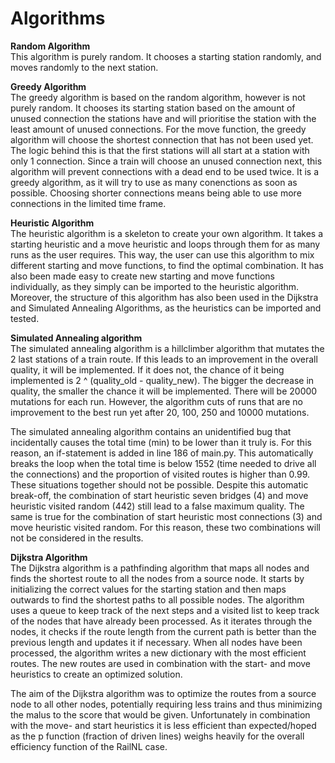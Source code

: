 # Algorithms

**Random Algorithm**  
This algorithm is purely random. It chooses a starting station randomly, and moves randomly to the next station.

**Greedy Algorithm**  
The greedy algorithm is based on the random algorithm, however is not purely random. It chooses its starting station based on the amount of unused connection the stations have and will prioritise the station with the least amount of unused connections. For the move function, the greedy algorithm will choose the shortest connection that has not been used yet.
The logic behind this is that the first stations will all start at a station with only 1 connection. Since a train will choose an unused connection next, this algorithm will prevent connections with a dead end to be used twice. It is a greedy algorithm, as it will try to use as many conenctions as soon as possible. Choosing shorter connections means being able to use more connections in the limited time frame.

**Heuristic Algorithm**  
The heuristic algorithm is a skeleton to create your own algorithm. It takes a starting heuristic and a move heuristic and loops through them for as many runs as the user requires. This way, the user can use this algorithm to mix different starting and move functions, to find the optimal combination. It has also been made easy to create new starting and move functions individually, as they simply can be imported to the heuristic algorithm. Moreover, the structure of this algorithm has also been used in the Dijkstra and Simulated Annealing Algorithms, as the heuristics can be imported and tested.

**Simulated Annealing algorithm**  
The simulated annealing algorithm is a hillclimber algorithm that mutates the 2 last stations
of a train route. If this leads to an improvement in the overall quality, it will be implemented. If it
does not, the chance of it being implemented is 2 ^ (quality_old - quality_new). The bigger the
decrease in quality, the smaller the chance it will be implemented. There will be 20000 mutations for each run. However, the algorithm cuts of runs that are no improvement to the best run yet after 20, 100, 250 and 10000 mutations.

The simulated annealing algorithm contains an unidentified bug that incidentally causes the total time (min) to be lower than it truly is. For this reason, an if-statement is added in line 186 of main.py. This automatically breaks the loop when the total time is below 1552 (time needed to drive all the connections) and the proportion of visited routes is higher than 0.99. These situations together should not be possible. Despite this automatic break-off, the combination of start heuristic seven bridges (4) and move heuristic visited random (442) still lead to a false maximum quality. The same is true for the combination of start heuristic most connections (3) and move heuristic visited random. For this reason, these two combinations will not be considered in the results.

**Dijkstra Algorithm**  
The Dijkstra algorithm is a pathfinding algorithm that maps all nodes and finds the shortest route to all the nodes from a source node. It starts by initializing the correct values for the starting station and then maps outwards to find the shortest paths to all possible nodes. The algorithm uses a queue to keep track of the next steps and a visited list to keep track of the nodes that have already been processed. As it iterates through the nodes, it checks if the route length from the current path is better than the previous length and updates it if necessary. When all nodes have been processed, the algorithm writes a new dictionary with the most efficient routes. The new routes are used in combination with the start- and move heuristics to create an optimized solution.

The aim of the Dijkstra algorithm was to optimize the routes from a source node to all other nodes, potentially requiring less trains and thus minimizing the malus to the score that would be given. Unfortunately in combination with the move- and start heuristics it is less efficient than expected/hoped as the p function (fraction of driven lines) weighs heavily for the overall efficiency function of the RailNL case.

